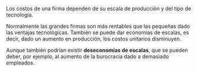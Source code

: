 
Los costos de una firma dependen de su escala de producción y del tipo de tecnología. 

Normalmente las grandes firmas son más rentables que las pequeñas dado las ventajas tecnológicas. También se puede dar economias de escalas, es decir, dado un aumento en producción, los costos unitarios disminuyen. 

Aunque también podrían existir **deseconomías de escalas**, que se pueden deber, por ejemplo, al aumento de la burocracia dado a demasiado empleados. 